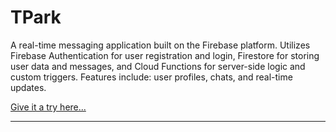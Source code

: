 # TPark

A real-time messaging application built on the Firebase platform. Utilizes Firebase Authentication for user registration and login, Firestore for storing user data and messages, and Cloud Functions for server-side logic and custom triggers. Features include: user profiles, chats, and real-time updates.

[Give it a try here...](https://shariq-yousuf.github.io/tpark/)

<hr>
